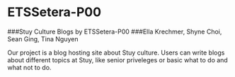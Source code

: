 # ETSSetera-P00
###Stuy Culture Blogs by ETSSetera-P00
###Ella Krechmer, Shyne Choi, Sean Ging, Tina Nguyen

Our project is a blog hosting site about Stuy culture. Users can write blogs about different topics at Stuy, like senior priveleges or basic what to do and what not to do.
